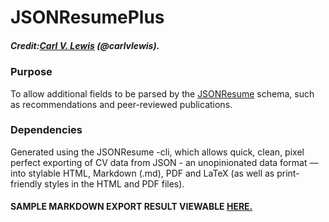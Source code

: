 # JSONResumePlus
##### Credit:[Carl V. Lewis](http://twitter.com/carlvlewis) (@carlvlewis).

### Purpose
To allow additional fields to be parsed by the [JSONResume](http://jsonresume.org) schema, such as recommendations and peer-reviewed publications.

### Dependencies
Generated using the JSONResume -cli, which allows quick, clean, pixel perfect exporting of CV data from JSON - an unopinionated data format –– into stylable HTML, Markdown (.md), PDF and LaTeX (as well as print-friendly styles in the HTML and PDF files).

#### SAMPLE MARKDOWN EXPORT RESULT VIEWABLE [HERE.](https://github.com/carlvlewis/JSONResumePlus/blob/master/markdown.md)

